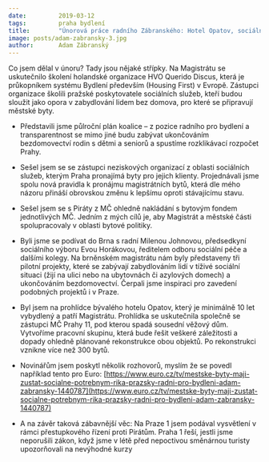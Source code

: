 ```yaml
---
date:         2019-03-12
tags:         praha bydlení
title:        "Únorová práce radního Zábranského: Hotel Opatov, sociální práce, spolupráce s městskými částmi a mnoho dalšího..."
image: posts/adam-zabransky-3.jpg
author:       Adam Zábranský
---
```


Co jsem dělal v únoru? Tady jsou nějaké střípky. Na Magistrátu se uskutečnilo školení holandské organizace HVO Querido Discus, která je průkopníkem systému Bydlení především (Housing First) v Evropě. Zástupci organizace školili pražské poskytovatele sociálních služeb, kteří budou sloužit jako opora v zabydlování lidem bez domova, pro které se připravují městské byty.

* Představili jsme půlroční plán koalice – z pozice radního pro bydlení a transparentnost se mimo jiné budu zabývat ukončováním bezdomovectví rodin s dětmi a seniorů a spustíme rozklikávací rozpočet Prahy.

* Sešel jsem se se zástupci neziskových organizací z oblasti sociálních služeb, kterým Praha pronajímá byty pro jejich klienty. Projednávali jsme spolu nová pravidla k pronájmu magistrátních bytů, která dle mého názoru přináší obrovskou změnu k lepšímu oproti stávajícímu stavu.

* Sešel jsem se s Piráty z MČ ohledně nakládání s bytovým fondem jednotlivých MČ. Jedním z mých cílů je, aby Magistrát a městské části spolupracovaly v oblasti bytové politiky.

* Byli jsme se podívat do Brna s radní Milenou Johnovou, předsedkyní sociálního výboru Evou Horákovou, ředitelem odboru sociální péče a dalšími kolegy. Na brněnském magistrátu nám byly představeny tři pilotní projekty, které se zabývají zabydlováním lidí v tíživé sociální situaci (žijí na ulici nebo na ubytovnách či azylových domech) a ukončováním bezdomovectví. Čerpali jsme inspiraci pro zavedení podobných projektů i v Praze.

* Byl jsem na prohlídce bývalého hotelu Opatov, který je minimálně 10 let vybydlený a patří Magistrátu. Prohlídka se uskutečnila společně se zástupci MČ Prahy 11, pod kterou spadá sousední věžový dům. Vytvoříme pracovní skupinu, která bude řešit veškeré záležitosti a dopady ohledně plánované rekonstrukce obou objektů. Po rekonstrukci vznikne více než 300 bytů.

* Novinářům jsem poskytl několik rozhovorů, myslím že se povedl například tento pro Euro: [https://www.euro.cz/tv/mestske-byty-maji-zustat-socialne-potrebnym-rika-prazsky-radni-pro-bydleni-adam-zabransky-1440787](https://www.euro.cz/tv/mestske-byty-maji-zustat-socialne-potrebnym-rika-prazsky-radni-pro-bydleni-adam-zabransky-1440787)

* A na závěr taková zábavnější věc: Na Praze 1 jsem podával vysvětlení v rámci přestupkového řízení proti Pirátům. Praha 1 řeší, jestli jsme neporušili zákon, když jsme v létě před nepoctivou směnárnou turisty upozorňovali na nevýhodné kurzy
